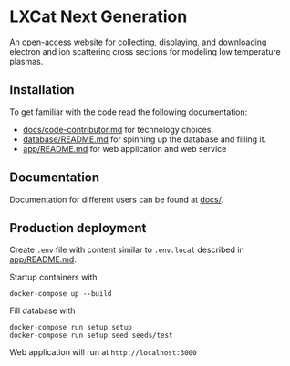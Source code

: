 # LXCat Next Generation

An open-access website for collecting, displaying, and downloading electron and ion scattering cross sections for modeling low temperature plasmas.

## Installation

To get familiar with the code read the following documentation:

- [docs/code-contributor.md](docs/code-contributor.md) for technology choices.
- [database/README.md](database/README.md) for spinning up the database and filling it.
- [app/README.md](app/README.md) for web application and web service

## Documentation

Documentation for different users can be found at [docs/](docs/).

## Production deployment

Create `.env` file with content similar to `.env.local` described in [app/README.md](app/README.md).

Startup containers with

```shell
docker-compose up --build
```

Fill database with

```shell
docker-compose run setup setup
docker-compose run setup seed seeds/test
```

Web application will run at `http://localhost:3000`
